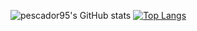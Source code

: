 ![pescador95's GitHub stats](https://github-readme-stats.vercel.app/api?username=pescador95&show_icons=true&theme=radical&count_private=true)
[![Top Langs](https://github-readme-stats.vercel.app/api/top-langs/?username=apescador95)](https://github.com/pescador95/pescador95)

